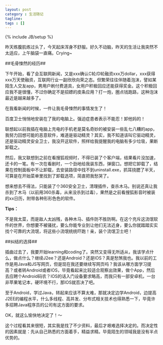 ```yaml
---
layout: post
category : 生活随记
tagline: 
tags : []
---
```

{% include JB/setup %}

昨天练腹肌练过头了，今天起床浑身不舒服。好久不动脑，昨天的生活让我突然不太适应，上午脑袋一直痛。Crying~

##毛骨悚然的经历##

下午开始，看了会互联网新闻，又是xxx确认C轮/D轮融资xxx万dollar，xxx获得xxx万天使融资，互联网行业一副欣欣向荣之态。但繁荣往往伴随着泡沫，譬如某陌生人交友app，男用户刷付费道具，女用户积极回应还能获得奖金。这个积极回应我不是很懂，不过你确定不是招嫖的皮条应用？打一炮，圈点钱跑路，这种泡沫最近是越来越多了。

在我看新闻的时候，一件让我毛骨悚然的事情发生了！

百度卫士悄悄地安装在了我的电脑上。强迫症患者表示不能忍！卸他妈的！

联想起以前我插在电脑上充电的手机老是莫名奇妙的被安装一些乱七八糟的app，我努力回想可能的恶意软件，难道是驱动精灵？其实，我不知道该叫它驱动精灵，还是驱动精灵安全卫士，我没开这软件，照样给我提醒我的电脑有多少垃圾，果断卸载之。

然后，我又联想到之前在看搜狐视频时，不得已装了个客户端，结果看片没加速，还卡的一笔。有一次在看剧时，一个劲地给我装东西，弹窗口。想把它卸载了，结果在控制面板中不让卸载，去安装路径中找不到uninstall.exe，抓耳挠腮了半天，可算是在开始菜单里找到了卸载选项，简直把我愁哭了。

想来想去不得法，只能装了个360安全卫士，清理插件，查杀木马。别说还真让我杀到了木马（以前用360杀毒，从来没杀到过毒），果然是之前看搜狐影音时被装的xx日历，附带各种形形色色的软件。

**Tips：**

不是我太菜，而是敌人太凶残，各种木马、插件防不胜防啊。在这个充斥这流氓软件的世界，你想要不被骚扰，要么你能专业到让他们无法近身，要么你就踏踏实实找个可靠的大流氓，将这些小流氓统统吓跑！亲，装个流氓卫士吧！

##纠结的选择##

插曲过去了，我要开始learning和coding了。突然又变得无所适从，我该学点什么，做点什么？继续J2ee？还是Android？还是IOS？真是愁煞我也。我以前的工作是用Java和JS写网页，但是现在我还要继续写网页吗？我该从哪方面学习提高？或者转Android或者IOS，毕竟看起来比较适合观察出效果，做个App，然后去应聘个Android码农？IOS的话入门设备要求略高，而我只有一部安卓机，一台非苹果笔记本，硬环境不行，那IOS就否决了吧。

至于Android，学过Java，转起来应该不算太难，那就决定边学Android，边提高J2EE的编程水平，什么多线程、高并发、分布式相关技术也得熟悉一下，毕竟许多招聘Java程序员的公司有这方面的要求。

OK，就这么愉快地决定了！～

这个过程看其来很短，其实我是找了不少资料，最后才艰难选择决定的。而决定性的因素就是：先从自己熟悉的方面着手，精益求精。毕竟陌生的领域我是没有半点优势的。